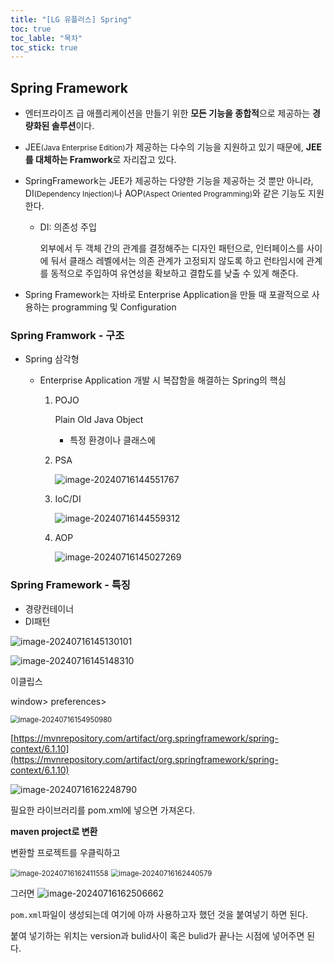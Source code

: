 ```yaml
---
title: "[LG 유플러스] Spring"
toc: true
toc_lable: "목차"
toc_stick: true 
---
```


## Spring Framework

- 엔터프라이즈 급 애플리케이션을 만들기 위한 **모든 기능을 종합적**으로 제공하는 **경량화된 솔루션**이다.

- JEE<small>(Java Enterprise Edition)</small>가 제공하는 다수의 기능을 지원하고 있기 때문에, **JEE를 대체하는 Framwork**로 자리잡고 있다.

- SpringFramework는 JEE가 제공하는 다양한 기능을 제공하는 것 뿐만 아니라, DI<small>(Dependency Injection)</small>나 AOP<small>(Aspect Oriented Programming)</small>와 같은 기능도 지원 한다.

  - DI: 의존성 주입

    외부에서 두 객체 간의 관계를 결정해주는 디자인 패턴으로, 인터페이스를 사이에 둬서 클래스 레벨에서는 의존 관계가 고정되지 않도록 하고 런타임시에 관계를 동적으로 주입하여 유연성을 확보하고 결합도를 낮출 수 있게 해준다.



- Spring Framework는 자바로 Enterprise Application을 만들 때 포괄적으로 사용하는 programming 및 Configuration

### Spring Framwork - 구조

- Spring 삼각형

  - Enterprise Application 개발 시 복잡함을 해결하는 Spring의 핵심

    1. POJO

       Plain Old Java Object

       - 특정 환경이나 클래스에 

         

    2. PSA

       ![image-20240716144551767](../../../images/2024-07-16-JDBC2/image-20240716144551767.png)

    3. IoC/DI

       ![image-20240716144559312](../../../images/2024-07-16-JDBC2/image-20240716144559312.png)

    4. AOP

       ![image-20240716145027269](../../../images/2024-07-16-JDBC2/image-20240716145027269.png)

### Spring Framework - 특징

- 경량컨테이너
- DI패턴

![image-20240716145130101](../../../images/2024-07-16-JDBC2/image-20240716145130101.png)

![image-20240716145148310](../../../images/2024-07-16-JDBC2/image-20240716145148310.png)



이클립스 

window> preferences>

<img src="/../../images/2024-07-16-JDBC2/image-20240716154950980.png" alt="image-20240716154950980" style="zoom:80%;" />

[https://mvnrepository.com/artifact/org.springframework/spring-context/6.1.10](https://mvnrepository.com/artifact/org.springframework/spring-context/6.1.10)

![image-20240716162248790](/../../images/2024-07-16-JDBC2/image-20240716162248790.png)

필요한 라이브러리를 pom.xml에 넣으면 가져온다.

**maven project로 변환**

변환할 프로젝트를 우클릭하고

<img src="/../../images/2024-07-16-JDBC2/image-20240716162411558.png" alt="image-20240716162411558" style="zoom:80%;" />

<img src="/../../images/2024-07-16-JDBC2/image-20240716162440579.png" alt="image-20240716162440579" style="zoom:80%;" />

그러면 ![image-20240716162506662](/../../images/2024-07-16-JDBC2/image-20240716162506662.png)

`pom.xml`파일이 생성되는데 여기에 아까 사용하고자 했던 것을 붙여넣기 하면 된다.

붙여 넣기하는 위치는 version과 bulid사이 혹은 bulid가 끝나는 시점에 넣어주면 된다.
